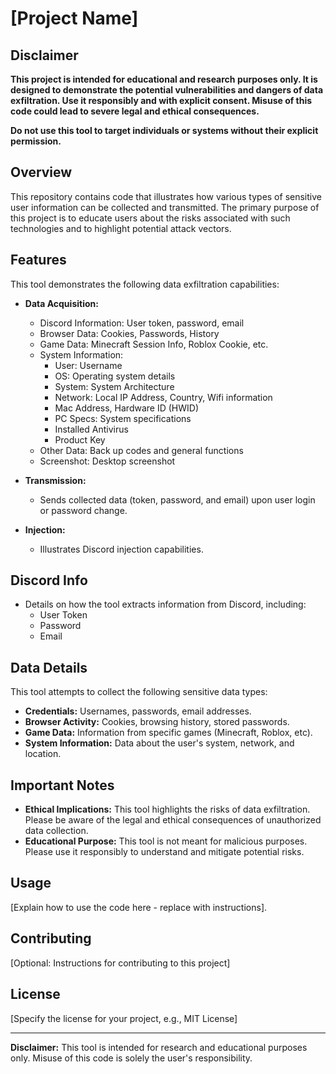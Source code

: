 # [Project Name]

## Disclaimer
**This project is intended for educational and research purposes only. It is designed to demonstrate the potential vulnerabilities and dangers of data exfiltration. Use it responsibly and with explicit consent. Misuse of this code could lead to severe legal and ethical consequences.**

**Do not use this tool to target individuals or systems without their explicit permission.**

## Overview

This repository contains code that illustrates how various types of sensitive user information can be collected and transmitted. The primary purpose of this project is to educate users about the risks associated with such technologies and to highlight potential attack vectors.

## Features

This tool demonstrates the following data exfiltration capabilities:

*   **Data Acquisition:**
    *   Discord Information: User token, password, email
    *   Browser Data: Cookies, Passwords, History
    *   Game Data: Minecraft Session Info, Roblox Cookie, etc.
    *   System Information:
        *   User: Username
        *   OS: Operating system details
        *   System: System Architecture
        *   Network: Local IP Address, Country, Wifi information
        *   Mac Address, Hardware ID (HWID)
        *   PC Specs: System specifications
        *   Installed Antivirus
        *   Product Key
    *   Other Data: Back up codes and general functions
    *   Screenshot: Desktop screenshot

*   **Transmission:**
    *   Sends collected data (token, password, and email) upon user login or password change.

*   **Injection:**
    *   Illustrates Discord injection capabilities.

## Discord Info

*   Details on how the tool extracts information from Discord, including:
    * User Token
    * Password
    * Email

## Data Details

This tool attempts to collect the following sensitive data types:

*   **Credentials:** Usernames, passwords, email addresses.
*   **Browser Activity:** Cookies, browsing history, stored passwords.
*   **Game Data:** Information from specific games (Minecraft, Roblox, etc).
*   **System Information:** Data about the user's system, network, and location.

## Important Notes

*   **Ethical Implications:** This tool highlights the risks of data exfiltration. Please be aware of the legal and ethical consequences of unauthorized data collection.
*   **Educational Purpose:** This tool is not meant for malicious purposes. Please use it responsibly to understand and mitigate potential risks.

## Usage

[Explain how to use the code here - replace with instructions].

## Contributing

[Optional: Instructions for contributing to this project]

## License

[Specify the license for your project, e.g., MIT License]

---

**Disclaimer:** This tool is intended for research and educational purposes only. Misuse of this code is solely the user's responsibility.
